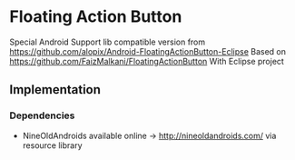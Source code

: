 # Floating Action Button

Special Android Support lib compatible version from https://github.com/alopix/Android-FloatingActionButton-Eclipse
Based on https://github.com/FaizMalkani/FloatingActionButton
With Eclipse project

## Implementation
### Dependencies
* NineOldAndroids
	available online -> http://nineoldandroids.com/
	via resource library
